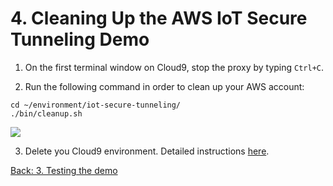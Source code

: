 # 4. Cleaning Up the AWS IoT Secure Tunneling Demo

1. On the first terminal window on Cloud9, stop the proxy by typing `Ctrl+C`.

2. Run the following command in order to clean up your AWS account:

```
cd ~/environment/iot-secure-tunneling/
./bin/cleanup.sh 
```
![](https://github.com/aws-samples/iot-secure-tunneling-demo/blob/docs/imgs/cleanup/cleanup.gif)

3. Delete you Cloud9 environment. Detailed instructions [here](https://docs.aws.amazon.com/cloud9/latest/user-guide/delete-environment.html).

[Back: 3. Testing the demo](./test.md)

